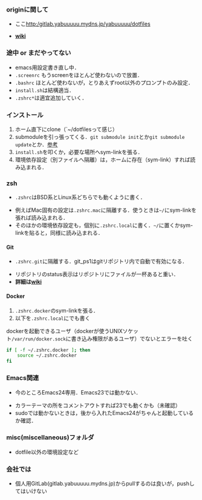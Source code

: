 ### originに関して
* ここ[http:/gitlab.yabuuuuu.mydns.jp/yabuuuuu/dotfiles](http://gitlab.yabuuuuu.mydns.jp/yabuuuuu/dotfiles)
 - **[wiki](http://gitlab.yabuuuuu.mydns.jp/yabuuuuu/dotfiles/wikis/home)**

### 途中 or まだやってない
* emacs用設定書き直し中．
* `.screenrc` もうscreenをほとんど使わないので放置．
* `.bashrc` ほとんど使わないが，とりあえずroot以外のプロンプトのみ設定．
* `install.sh`は結構適当．
* `.zshrc*`は適宜追加していく．

### インストール
1. ホーム直下にclone（`~/dotfilesって感じ）
1. submoduleを引っ張ってくる．`git submodule init`とか`git submodule update`とか．[参考](http://git-scm.com/book/ja/Git-%E3%81%AE%E3%81%95%E3%81%BE%E3%81%96%E3%81%BE%E3%81%AA%E3%83%84%E3%83%BC%E3%83%AB-%E3%82%B5%E3%83%96%E3%83%A2%E3%82%B8%E3%83%A5%E3%83%BC%E3%83%AB)
1. `install.sh`を叩くか，必要な場所へsym-linkを張る．
1. 環境依存設定（別ファイルへ隔離）は，ホームに存在（sym-link）すれば読み込まれる．

### zsh
* `.zshrc`はBSD系とLinux系どちらでも動くように書く．
 - 例えばMac固有の設定は`.zshrc.mac`に隔離する．使うときは`~/`にsym-linkを張れば読み込まれる．
 - そのほかの環境依存設定も，個別に`.zshrc.local`に書く．`~/`に置くかsym-linkを貼ると，同様に読み込まれる．

#### Git
* `.zshrc.git`に隔離する．git_ps1はgitリポジトリ内で自動で有効になる．
 - リポジトリのstatus表示はリポジトリにファイルが一杯あると重い．
 - **詳細は[wiki](http://gitlab.yabuuuuu.mydns.jp/yabuuuuu/dotfiles/wikis/home)**

#### Docker
1. `.zshrc.docker`のsym-linkを張る．
1. 以下を`.zshrc.local`にでも書く

dockerを起動できるユーザ（dockerが使うUNIXソケット`/var/run/docker.sock`に書き込み権限があるユーザ）でないとエラーを吐く


```Bash
if [ -f ~/.zshrc.docker ]; then
    source ~/.zshrc.docker
fi
```

### Emacs関連
* 今のところEmacs24専用．Emacs23では動かない．
 - カラーテーマの所をコメントアウトすれば23でも動くかも（未確認）
 - sudoでは動かないときは，後から入れたEmacs24がちゃんと起動しているか確認．

### misc(miscellaneous)フォルダ
* dotfile以外の環境設定など

### 会社では
* 個人用GitLab(gitlab.yabuuuuu.mydns.jp)からpullするのは良いが，pushしてはいけない

